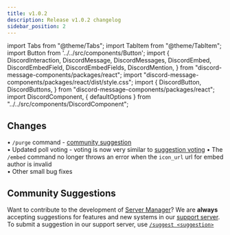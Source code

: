 ```yaml
---
title: v1.0.2
description: Release v1.0.2 changelog
sidebar_position: 2
---
```


import Tabs from "@theme/Tabs";
import TabItem from "@theme/TabItem";
import Button from '../../src/components/Button';
import {
  DiscordInteraction,
  DiscordMessage,
  DiscordMessages,
  DiscordEmbed,
  DiscordEmbedField,
  DiscordEmbedFields,
  DiscordMention,
} from "discord-message-components/packages/react";
import "discord-message-components/packages/react/dist/style.css";
import {
  DiscordButton,
  DiscordButtons,
} from "discord-message-components/packages/react";
import DiscordComponent, { defaultOptions } from "../../src/components/DiscordComponent";


## Changes

<Tabs>
  <TabItem value="disabling-a-single-component" label="New Features" default>
    • <code>/purge</code> command - <a href="../support">community suggestion</a>
    <br/>
    • Updated poll voting - voting is now very similar to <a href="../documentation/suggestions">suggestion voting</a>
  </TabItem>

  <TabItem value="disabling-all-children" label="Bug Fixes">
    • The <code>/embed</code> command no longer throws an error when the <code>icon_url</code> url for embed author is invalid
    <br/>
    • Other small bug fixes
  </TabItem>
</Tabs>

## Community Suggestions
Want to contribute to the development of [Server Manager](../invite)? We are **always** accepting suggestions for features and new systems in our [support server](../support). To submit a suggestion in our support server, use [`/suggest <suggestion>`](../documentation/suggestions)

<br/>
